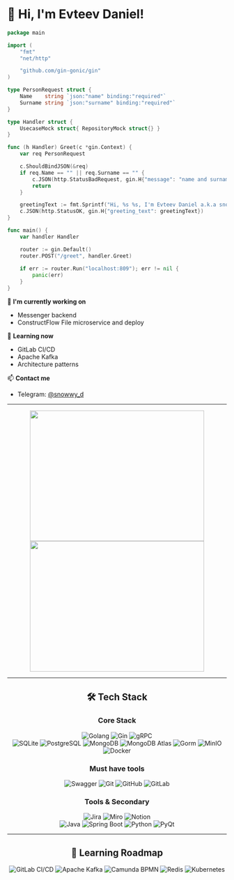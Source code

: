 # 👋 Hi, I'm Evteev Daniel!

```go
package main

import (
	"fmt"
	"net/http"

	"github.com/gin-gonic/gin"
)

type PersonRequest struct {
	Name    string `json:"name" binding:"required"`
	Surname string `json:"surname" binding:"required"`
}

type Handler struct {
	UsecaseMock struct{ RepositoryMock struct{} }
}

func (h Handler) Greet(c *gin.Context) {
	var req PersonRequest

	c.ShouldBindJSON(&req)
	if req.Name == "" || req.Surname == "" {
		c.JSON(http.StatusBadRequest, gin.H{"message": "name and surname are required"})
		return
	}

	greetingText := fmt.Sprintf("Hi, %s %s, I'm Evteev Daniel a.k.a snowwy, nice to meet your eyes on this text yo!", req.Name, req.Surname)
	c.JSON(http.StatusOK, gin.H{"greeting_text": greetingText})
}

func main() {
	var handler Handler

	router := gin.Default()
	router.POST("/greet", handler.Greet)
	
	if err := router.Run("localhost:809"); err != nil {
		panic(err)
	}
}
```

🚀 **I'm currently working on**  
- Messenger backend
- ConstructFlow File microservice and deploy

🧐 **Learning now**  
- GitLab CI/CD
- Apache Kafka
- Architecture patterns

📫 **Contact me**  
- Telegram: [@snowwy_d](https://t.me/snowwy_d)

---

<div align="center">
	<img src="https://media1.giphy.com/media/v1.Y2lkPTc5MGI3NjExeXp4MnJsZTY1cTB2NHdyaHRnd3hrZW1rbGJpeGZzYmNtcWZlaGtneSZlcD12MV9pbnRlcm5hbF9naWZfYnlfaWQmY3Q9Zw/Q5tuyfHOQd18Hq49Vp/giphy.gif" width="400" height="300"/>
   	<img src="https://media4.giphy.com/media/v1.Y2lkPTc5MGI3NjExdHhnZmMyYXRoaGdnanMwN2VoYnl0NWFydHl4Mmg2eHJxcGY5bmd0YyZlcD12MV9pbnRlcm5hbF9naWZfYnlfaWQmY3Q9Zw/BIis2ma7Or2wjQMoQL/giphy.gif" width="400" height="300"/>
</div>

---

<div align="center">
	
## 🛠 Tech Stack
</div>

<div align="center">
	
### Core Stack
</div>
<div align="center">
  	<img alt="Golang" src="https://img.shields.io/badge/Go-00ADD8?style=for-the-badge&logo=go&logoColor=white" />
  	<img alt="Gin" src="https://img.shields.io/badge/Gin_REST-1a4780?style=for-the-badge&logo=gin&logoColor=white" />
  	<img alt="gRPC" src="https://img.shields.io/badge/GO_gRPC-0e294b?style=for-the-badge&logo=grpc&logoColor=white"/>
</div>
<div align="center">
  	<img alt="SQLite" src="https://img.shields.io/badge/SQLite-07405E?style=for-the-badge&logo=sqlite&logoColor=white" />
  	<img alt="PostgreSQL" src="https://img.shields.io/badge/PostgreSQL-316192?style=for-the-badge&logo=postgresql&logoColor=white" />
  	<img alt="MongoDB" src="https://img.shields.io/badge/MongoDB-47A248?style=for-the-badge&logo=mongodb&logoColor=white" />
  	<img alt="MongoDB Atlas" src="https://img.shields.io/badge/Atlas-388039?style=for-the-badge&logo=mongodb&logoColor=white" />
	<img alt="Gorm" src="https://img.shields.io/badge/Gorm-00ADD8?style=for-the-badge&logo=orm&logoColor=white" />
  	<img alt="MinIO" src="https://img.shields.io/badge/MinIO-000000?style=for-the-badge&logo=minio&logoColor=white" />
  	<img alt="Docker" src="https://img.shields.io/badge/Docker-2496ED?style=for-the-badge&logo=docker&logoColor=white" />
</div>

<div align="center">
	
### Must have tools
</div>
<div align="center">
  	<img alt="Swagger" src="https://img.shields.io/badge/Swagger-85EA2D?style=for-the-badge&logo=swagger&logoColor=white" />
  	<img alt="Git" src="https://img.shields.io/badge/Git-F05032?style=for-the-badge&logo=git&logoColor=white" />
  	<img alt="GitHub" src="https://img.shields.io/badge/GitHub-181717?style=for-the-badge&logo=github&logoColor=white" />
      	<img alt="GitLab" src="https://img.shields.io/badge/GitLab-FC6D26?style=for-the-badge&logo=gitlab&logoColor=white" />
</div>

<div align="center">
	
### Tools & Secondary
</div>
<div align="center">
  	<img alt="Jira" src="https://img.shields.io/badge/Jira-0052CC?style=for-the-badge&logo=jira&logoColor=white" />
  	<img alt="Miro" src="https://img.shields.io/badge/Miro-fced3f?style=for-the-badge&logo=miro&logoColor=black" />
  	<img alt="Notion" src="https://img.shields.io/badge/Notion-000000?style=for-the-badge&logo=notion&logoColor=white" />
</div>
<div align="center">
  	<img alt="Java" src="https://img.shields.io/badge/Java-ED8B00?style=for-the-badge&logo=java&logoColor=white" />
  	<img alt="Spring Boot" src="https://img.shields.io/badge/Spring%20Boot-6DB33F?style=for-the-badge&logo=springboot&logoColor=white" />
  	<img alt="Python" src="https://img.shields.io/badge/Python-3776AB?style=for-the-badge&logo=python&logoColor=white" />
  	<img alt="PyQt" src="https://img.shields.io/badge/PyQt-c2ff99?style=for-the-badge&logo=pyqt&logoColor=black" />
</div>

---
<div align="center">

## 🚀 Learning Roadmap
</div>
<div align="center">
  	<img alt="GitLab CI/CD" src="https://img.shields.io/badge/GitLab%20CI/CD-FCA121?style=for-the-badge&logo=gitlab&logoColor=white" />
  	<img alt="Apache Kafka" src="https://img.shields.io/badge/Kafka-000000?style=for-the-badge&logo=apache-kafka&logoColor=white" />
  	<img alt="Camunda BPMN" src="https://img.shields.io/badge/Camunda%20BPMN-ED1C24?style=for-the-badge&logo=camunda&logoColor=white" />
  	<img alt="Redis" src="https://img.shields.io/badge/Redis-DC382D?style=for-the-badge&logo=redis&logoColor=white" />
  	<img alt="Kubernetes" src="https://img.shields.io/badge/Kubernetes-326CE5?style=for-the-badge&logo=kubernetes&logoColor=white" />
</div>
